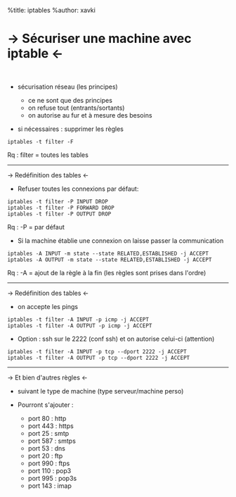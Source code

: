 %title: iptables
%author: xavki

-> Sécuriser une machine avec iptable <-
========

<br>


* sécurisation réseau (les principes)
	- ce ne sont que des principes
	- on refuse tout (entrants/sortants)
	- on autorise au fur et à mesure des besoins

* si nécessaires : supprimer les règles

```
iptables -t filter -F
```

Rq : filter = toutes les tables

-------------------------------------------------------

-> Redéfinition des tables <-



* Refuser toutes les connexions par défaut:

```
iptables -t filter -P INPUT DROP
iptables -t filter -P FORWARD DROP
iptables -t filter -P OUTPUT DROP
```
Rq : -P = par défaut

* Si la machine établie une connexion on laisse passer la communication

```
iptables -A INPUT -m state --state RELATED,ESTABLISHED -j ACCEPT
iptables -A OUTPUT -m state --state RELATED,ESTABLISHED -j ACCEPT
```

Rq : -A = ajout de la règle à la fin (les règles sont prises dans l'ordre)

------------------------------------------------------


-> Redéfinition des tables <-


* on accepte les pings

```
iptables -t filter -A INPUT -p icmp -j ACCEPT
iptables -t filter -A OUTPUT -p icmp -j ACCEPT
```

* Option : ssh sur le 2222 (conf ssh) et on autorise celui-ci (attention)

```
iptables -t filter -A INPUT -p tcp --dport 2222 -j ACCEPT
iptables -t filter -A OUTPUT -p tcp --dport 2222 -j ACCEPT
```

--------------------------------------------------------


-> Et bien d'autres règles <-

* suivant le type de machine (type serveur/machine perso)

* Pourront s'ajouter :
	- port 80 : http
	- port 443 : https
	- port 25 : smtp
	- port 587 : smtps
	- port 53 : dns
	- port 20 : ftp
	- port 990 : ftps
	- port 110 : pop3
	- port 995 : pop3s
	- port 143 : imap 



